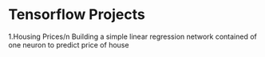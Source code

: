 # Tensorflow Projects
1.Housing Prices/n
Building a simple linear regression network contained of one neuron to predict price of house
